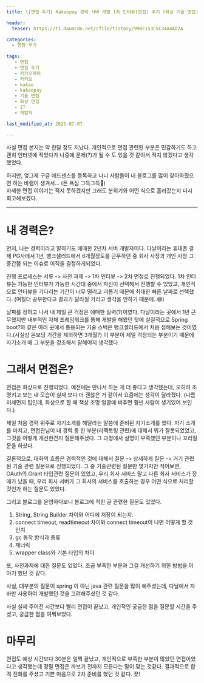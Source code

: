 ```yaml
---
title: \[면접 후기] Kakaopay 경력 서버 개발 1차 인터뷰(면접) 후기 (화상 기술 면접)

header:
  teaser: https://t1.daumcdn.net/cfile/tistory/998E153C5C34A4AD2A

categories: 
  - 면접 후기
   
tags:
   - 면접
   - 면접 후기
   - 카카오페이
   - 카카오
   - kakao
   - kakaopay
   - 기술 면접
   - 화상 면접
   - IT
   - 개발자

last_modified_at: 2021-07-07 

---
```


사실 면접 본지는 약 한달 정도 지났다. 개인적으로 면접 관련된 부분은 민감하기도 하고 괜히 인터넷에 적었다가 나중에 문제(?)가 될 수 도 있을 것 같아서 적지 않겠다고 생각했었다.  

하지만, 엊그제 구글 애드센스를 등록하고 나니 사람들이 내 블로그를 많이 찾아와줬으면 하는 바램이 생겨서... (돈 욕심 그득그득🤑)  
자세한 면접 이야기는 적지 못하겠지만 그래도 분위기와 어떤 식으로 흘러갔는지 다시 회고해보겠다.

---

# 내 경력은?

먼저, 나는 경력이라고 말하기도 애매한 2년차 서버 개발자이다. 다날이라는 휴대폰 결제 PG사에서 1년, 뱅크샐러드에서 6개월정도를 근무하던 중 회사 사정과 개인 사정 그 중간쯤 되는 이슈로 이직을 결정하게되었다.

진행 프로세스는 서류 -> 사전 과제 -> 1차 인터뷰 -> 2차 면접로 진행되었다. 1차 인터뷰는 가능한 인터뷰가 가능한 시간대 중에서 자신이 선택해서 진행할 수 있었고, 개인적으로 인터뷰을 기다리는 기간이 너무 떨리고 괴롭기 때문에 최대한 빠른 날짜로 선택했다. (며칠더 공부한다고 결과가 달라질 거라고 생각을 안하기 때문에..😅)

날짜를 정하고 나서 내 제일 큰 걱정은 애매한 실력(?)이였다. 다날이라는 곳에서 1년 근무했지만 내부적인 자체 프레임워크를 통해 개발을 해왔던 탓에 실질적으로 Spring boot?와 같은 여러 곳에서 통용되는 기술 스택은 뱅크샐러드에서 처음 접해보는 것이였다.(사실상 온보딩 기간을 제외하면 3개월?) 이 부분이 제일 걱정되는 부분이기 때문에 자기소개 때 그 부분을 강조해서 말해야지 생각했다. 

# 그래서 면접은?
면접은 화상으로 진행되었다. 예전에는 만나서 하는 게 더 좋다고 생각했는데, 오히려 조명키고 보는 내 모습이 실제 보다 더 괜찮은 거 같아서 요즘에는 생각이 달라졌다. (나름 미세먼지 팁인데, 화상으로 할 때 책상 조명 얼굴에 비추면 훨씬 사람이 생기있어 보인다.)

제일 처음 경력 위주로 자기소개를 해달라는 말씀에 준비된 자기소개를 했다. 자기 소개를 마치고, 면접관님이 내 경력 중 한 부분(리팩토링 관련)에 대해서 뭐가 잘못되었었고, 그것을 어떻게 개선한건지 질문해주셨다. 그 과정에서 설명이 부족했던 부분이나 꼬리질문을 하셨다. 

결론적으로, 대화의 흐름은 경력적인 것에 대해서 질문 -> 상세하게 질문 -> 거기 관련된 기술 관련 질문으로 진행되었다. 그 중 기술관련된 질문만 몇가지만 적어보면, OAuth의 Grant 타입관련 질문이 있었고, 우리 회사 서비스 말고 다른 회사 서비스가 장애가 났을 때, 우리 회사 서버가 그 회사의 서비스를 호출하는 경우 어떤 식으로 처리할 것인가 하는 질문도 있었다.

그리고 블로그를 운영하다보니 블로그에 적힌 글 관련한 질문도 있었다. 
1. String, String Builder 차이와 어디에 저장이 되는지. 
2. connect timeout, readtimeout 차이와 connect timeout이 나면 어떻게 할 것인지
3. gc 동작 방식과 종류
4. 제너릭
5. wrapper class와 기본 타입의 차이

또, 사전과제에 대한 질문도 있었다. 조금 부족한 부분과 그걸 개선하기 위한 방법을 이야기 했던 것 같다.

사실, 대부분의 질문이 spring 이 아닌 java 관련 질문을 많이 해주셨는데, 다날에서 자바만 사용하여 개발했던 것을 고려해주셨던 것 같다.  

사실 실제 주어진 시간보다 빨리 면접이 끝났고, 개인적인 궁금한 점을 질문할 시간을 주셨고, 궁금한 점을 여쭤보았다. 

# 마무리
면접도 예상 시간보다 30분은 일찍 끝났고, 개인적으로 부족한 부분이 많았던 면접이었다고 생각했는데 정말 면접은 까보기 전까지 모른다는 말이 맞는 것같다. 결과적으로 합격 전화를 주셨고 기쁜 마음으로 2차 준비를 했던 것 같다. 끗!
<!--stackedit_data:
eyJoaXN0b3J5IjpbMTY0MDYxOTk3Niw4NjU5MzI3NjVdfQ==
-->